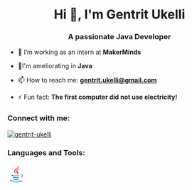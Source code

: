 <h1 align="center">Hi 👋, I'm Gentrit Ukelli</h1>
<h3 align="center">A passionate Java Developer</h3>

- 🔭 I’m working as an intern at **MakerMinds**

- 🌱I'm ameliorating in **Java**

- 📫 How to reach me: **gentrit.ukelli@gmail.com**

- ⚡ Fun fact: **The first computer did not use electricity!**

<h3 align="left">Connect with me:</h3>
<p align="left">
<a href="https://linkedin.com/in/gentrit-ukelli" target="blank"><img align="center" src="https://raw.githubusercontent.com/rahuldkjain/github-profile-readme-generator/master/src/images/icons/Social/linked-in-alt.svg" alt="gentrit-ukelli" height="30" width="40" /></a>
</p>

<h3 align="left">Languages and Tools:</h3>
<p align="left"> <a href="https://www.java.com" target="_blank" rel="noreferrer"> <img src="https://raw.githubusercontent.com/devicons/devicon/master/icons/java/java-original.svg" alt="java" width="40" height="40"/> </a> </p>

